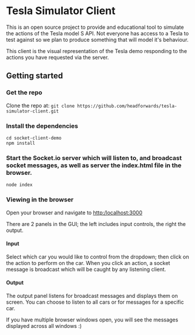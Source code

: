 # Tesla Simulator Client

This is an open source project to provide and educational tool to simulate the actions of the Tesla model S API.
Not everyone has access to a Tesla to test against so we plan to produce something that will model it's behaviour.

This client is the visual representation of the Tesla demo responding to the actions you have requested via the server.

## Getting started

### Get the repo

Clone the repo at: ``` git clone https://github.com/headforwards/tesla-simulator-client.git ```

### Install the dependencies

```
cd socket-client-demo
npm install
```

### Start the Socket.io server which will listen to, and broadcast socket messages, as well as server the index.html file in the browser.

```
node index
```

### Viewing in the browser

Open your browser and navigate to [http:/localhost:3000](http:/localhost:3000)

There are 2 panels in the GUI; the left includes input controls, the right the output.

#### Input

Select which car you would like to control from the dropdown; then click on the action to perform on the car.
When you click an action, a socket message is broadcast which will be caught by any listening client.


#### Output

The output panel listens for broadcast messages and displays them on screen.
You can choose to listen to all cars or for messages for a specific car.

If you have multiple browser windows open, you will see the messages displayed across all windows :)

